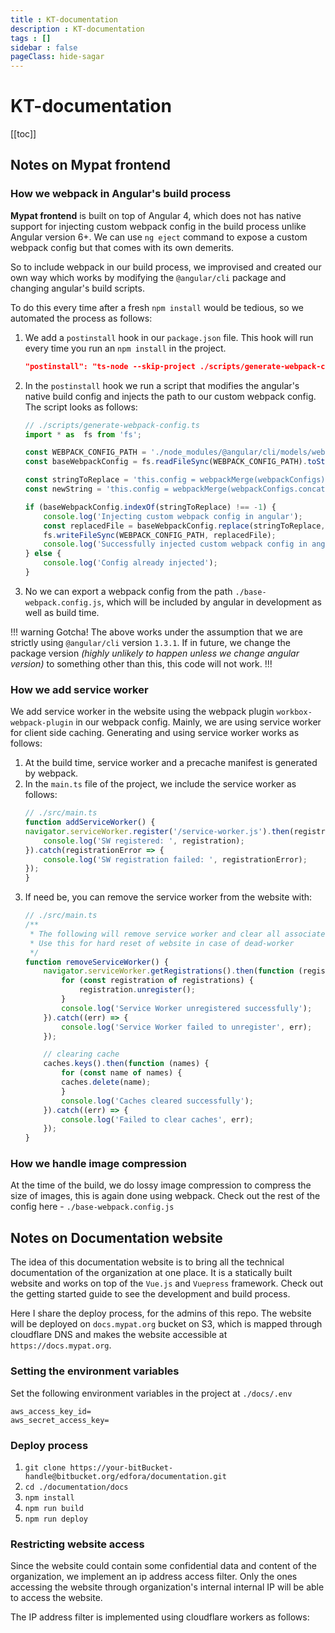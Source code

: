 ```yaml
---
title : KT-documentation
description : KT-documentation
tags : []
sidebar : false
pageClass: hide-sagar
---
```


# KT-documentation

[[toc]]

## Notes on Mypat frontend

### How we webpack in Angular's build process
**Mypat frontend** is built on top of Angular 4, which does not has native support for injecting custom webpack config in the build process unlike Angular version 6+. We can use `ng eject` command to expose a custom webpack config but that comes with its own demerits. 

So to include webpack in our build process, we improvised and created our own way which works by modifying the `@angular/cli` package and changing angular's build scripts. 

To do this every time after a fresh `npm install` would be tedious, so we automated the process as follows:

1. We add a `postinstall` hook in our `package.json` file. This hook will run every time you run an `npm install` in the project.
    ```json
    "postinstall": "ts-node --skip-project ./scripts/generate-webpack-config.ts"
    ```
2. In the `postinstall` hook we run a script that modifies the angular's native build config and injects the path to our custom webpack config. The script looks as follows:

    ```ts
    // ./scripts/generate-webpack-config.ts
    import * as  fs from 'fs';

    const WEBPACK_CONFIG_PATH = './node_modules/@angular/cli/models/webpack-config.js';
    const baseWebpackConfig = fs.readFileSync(WEBPACK_CONFIG_PATH).toString();

    const stringToReplace = 'this.config = webpackMerge(webpackConfigs);';
    const newString = 'this.config = webpackMerge(webpackConfigs.concat(require(path.join(process.cwd(), "./base-webpack.config.js"))));';

    if (baseWebpackConfig.indexOf(stringToReplace) !== -1) {
        console.log('Injecting custom webpack config in angular');
        const replacedFile = baseWebpackConfig.replace(stringToReplace, newString);
        fs.writeFileSync(WEBPACK_CONFIG_PATH, replacedFile);
        console.log('Successfully injected custom webpack config in angular');
    } else {
        console.log('Config already injected');
    }
    ```
3. No we can export a webpack config from the path `./base-webpack.config.js`, which will be included by angular in development as well as build time.

!!! warning Gotcha!
The above works under the assumption that we are strictly using `@angular/cli` version `1.3.1`. If in future, we change the package version _(highly unlikely to happen unless we change angular version)_ to something other than this, this code will not work.
!!!

### How we add service worker
We add service worker in the website using the webpack plugin `workbox-webpack-plugin` in our webpack config. Mainly, we are using service worker for client side caching. Generating and using service worker works as follows:

1. At the build time, service worker and a precache manifest is generated by webpack.
2. In the `main.ts` file of the project, we include the service worker as follows:
    ```ts
    // ./src/main.ts
    function addServiceWorker() {
    navigator.serviceWorker.register('/service-worker.js').then(registration => {
        console.log('SW registered: ', registration);
    }).catch(registrationError => {
        console.log('SW registration failed: ', registrationError);
    });
    }
    ```
3. If need be, you can remove the service worker from the website with:
    ```ts
    // ./src/main.ts
    /**
     * The following will remove service worker and clear all associated caches
     * Use this for hard reset of website in case of dead-worker
     */
    function removeServiceWorker() {
        navigator.serviceWorker.getRegistrations().then(function (registrations) {
            for (const registration of registrations) {
                registration.unregister();
            }
            console.log('Service Worker unregistered successfully');
        }).catch((err) => {
            console.log('Service Worker failed to unregister', err);
        });

        // clearing cache
        caches.keys().then(function (names) {
            for (const name of names) {
            caches.delete(name);
            }
            console.log('Caches cleared successfully');
        }).catch((err) => {
            console.log('Failed to clear caches', err);
        });
    }
    ```

### How we handle image compression
At the time of the build, we do lossy image compression to compress the size of images, this is again done using webpack. Check out the rest of the config here - `./base-webpack.config.js`

## Notes on Documentation website
The idea of this documentation website is to bring all the technical documentation of the organization at one place. It is a statically built website and works on top of the `Vue.js` and `Vuepress` framework. Check out the getting started guide to see the development and build process. 

Here I share the deploy process, for the admins of this repo. The website will be deployed on `docs.mypat.org` bucket on S3, which is mapped through cloudflare DNS and makes the website accessible at `https://docs.mypat.org`.

### Setting the environment variables
Set the following environment variables in the project at `./docs/.env`
```
aws_access_key_id=
aws_secret_access_key=
```

### Deploy process
1. `git clone https://your-bitBucket-handle@bitbucket.org/edfora/documentation.git`
2. `cd ./documentation/docs`
3. `npm install`
4. `npm run build`
5. `npm run deploy`

### Restricting website access
Since the website could contain some confidential data and content of the organization, we implement an ip address access filter. Only the ones accessing the website through organization's internal internal IP will be able to access the website.

The IP address filter is implemented using cloudflare workers as follows:




<!-- ## Notes on cloudflare

### DNS resolver and the concept of DNS proxy
At its core, cloudflare is a reverse proxy. 
![](/edfora/cf-1.jpg) -->

